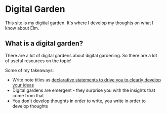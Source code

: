 # Digital Garden

This site is my digitial garden. It's where I develop my thoughts on what I know about Elm.

## What is a digital garden?

There are a lot of digital gardens about digital gardening. So there are a lot of useful resources on the topic!

Some of my takeaways:

- Write note titles as [declarative statements to drive you to clearly develop your ideas](https://notes.andymatuschak.org/z3KmNj3oKKSTJfqdfSEBzTQiCVGoC4GfK3rYW)
- Digital gardens are emergent - they surprise you with the insights that come from that
- You don't develop thoughts in order to write, you write in order to develop thoughts
